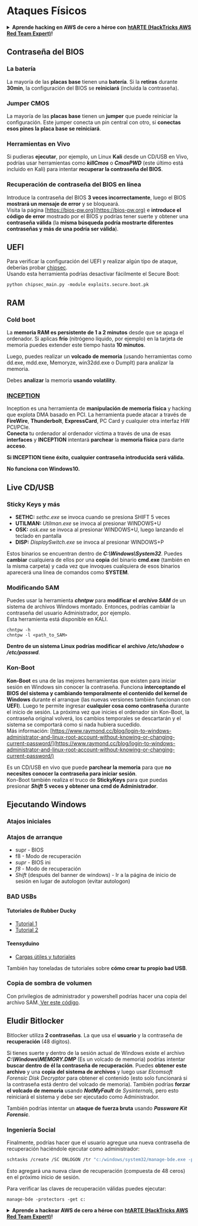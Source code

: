 # Ataques Físicos

<details>

<summary><strong>Aprende hacking en AWS de cero a héroe con</strong> <a href="https://training.hacktricks.xyz/courses/arte"><strong>htARTE (HackTricks AWS Red Team Expert)</strong></a><strong>!</strong></summary>

Otras formas de apoyar a HackTricks:

* Si quieres ver a tu **empresa anunciada en HackTricks** o **descargar HackTricks en PDF**, consulta los [**PLANES DE SUSCRIPCIÓN**](https://github.com/sponsors/carlospolop)!
* Consigue el [**merchandising oficial de PEASS & HackTricks**](https://peass.creator-spring.com)
* Descubre [**La Familia PEASS**](https://opensea.io/collection/the-peass-family), nuestra colección de [**NFTs**](https://opensea.io/collection/the-peass-family) exclusivos
* **Únete al** 💬 [**grupo de Discord**](https://discord.gg/hRep4RUj7f) o al [**grupo de telegram**](https://t.me/peass) o **sigue** a **Twitter** 🐦 [**@carlospolopm**](https://twitter.com/carlospolopm)**.**
* **Comparte tus trucos de hacking enviando PRs a los repositorios de GitHub** [**HackTricks**](https://github.com/carlospolop/hacktricks) y [**HackTricks Cloud**](https://github.com/carlospolop/hacktricks-cloud).

</details>

## Contraseña del BIOS

### La batería

La mayoría de las **placas base** tienen una **batería**. Si la **retiras** durante **30min**, la configuración del BIOS se **reiniciará** (incluida la contraseña).

### Jumper CMOS

La mayoría de las **placas base** tienen un **jumper** que puede reiniciar la configuración. Este jumper conecta un pin central con otro, si **conectas esos pines la placa base se reiniciará**.

### Herramientas en Vivo

Si pudieras **ejecutar**, por ejemplo, un Linux **Kali** desde un CD/USB en Vivo, podrías usar herramientas como _**killCmos**_ o _**CmosPWD**_ (este último está incluido en Kali) para intentar **recuperar la contraseña del BIOS**.

### Recuperación de contraseña del BIOS en línea

Introduce la contraseña del BIOS **3 veces incorrectamente**, luego el BIOS **mostrará un mensaje de error** y se bloqueará.\
Visita la página [https://bios-pw.org](https://bios-pw.org) e **introduce el código de error** mostrado por el BIOS y podrías tener suerte y obtener una **contraseña válida** (la **misma búsqueda podría mostrarte diferentes contraseñas y más de una podría ser válida**).

## UEFI

Para verificar la configuración del UEFI y realizar algún tipo de ataque, deberías probar [chipsec](https://github.com/chipsec/chipsec/blob/master/chipsec-manual.pdf).\
Usando esta herramienta podrías desactivar fácilmente el Secure Boot:
```
python chipsec_main.py -module exploits.secure.boot.pk
```
## RAM

### Cold boot

La **memoria RAM es persistente de 1 a 2 minutos** desde que se apaga el ordenador. Si aplicas **frío** (nitrógeno líquido, por ejemplo) en la tarjeta de memoria puedes extender este tiempo hasta **10 minutos**.

Luego, puedes realizar un **volcado de memoria** (usando herramientas como dd.exe, mdd.exe, Memoryze, win32dd.exe o DumpIt) para analizar la memoria.

Debes **analizar** la memoria **usando volatility**.

### [INCEPTION](https://github.com/carmaa/inception)

Inception es una herramienta de **manipulación de memoria física** y hacking que explota DMA basado en PCI. La herramienta puede atacar a través de **FireWire**, **Thunderbolt**, **ExpressCard**, PC Card y cualquier otra interfaz HW PCI/PCIe.\
**Conecta** tu ordenador al ordenador víctima a través de una de esas **interfaces** y **INCEPTION** intentará **parchear** la **memoria física** para darte **acceso**.

**Si INCEPTION tiene éxito, cualquier contraseña introducida será válida.**

**No funciona con Windows10.**

## Live CD/USB

### Sticky Keys y más

* **SETHC:** _sethc.exe_ se invoca cuando se presiona SHIFT 5 veces
* **UTILMAN:** _Utilman.exe_ se invoca al presionar WINDOWS+U
* **OSK:** _osk.exe_ se invoca al presionar WINDOWS+U, luego lanzando el teclado en pantalla
* **DISP:** _DisplaySwitch.exe_ se invoca al presionar WINDOWS+P

Estos binarios se encuentran dentro de _**C:\Windows\System32**_. Puedes **cambiar** cualquiera de ellos por una **copia** del binario **cmd.exe** (también en la misma carpeta) y cada vez que invoques cualquiera de esos binarios aparecerá una línea de comandos como **SYSTEM**.

### Modificando SAM

Puedes usar la herramienta _**chntpw**_ para **modificar el** _**archivo SAM**_ de un sistema de archivos Windows montado. Entonces, podrías cambiar la contraseña del usuario Administrador, por ejemplo.\
Esta herramienta está disponible en KALI.
```
chntpw -h
chntpw -l <path_to_SAM>
```
**Dentro de un sistema Linux podrías modificar el archivo** _**/etc/shadow**_ **o** _**/etc/passwd**_.

### **Kon-Boot**

**Kon-Boot** es una de las mejores herramientas que existen para iniciar sesión en Windows sin conocer la contraseña. Funciona **interceptando el BIOS del sistema y cambiando temporalmente el contenido del kernel de Windows** durante el arranque (las nuevas versiones también funcionan con **UEFI**). Luego te permite ingresar **cualquier cosa como contraseña** durante el inicio de sesión. La próxima vez que inicies el ordenador sin Kon-Boot, la contraseña original volverá, los cambios temporales se descartarán y el sistema se comportará como si nada hubiera sucedido.\
Más información: [https://www.raymond.cc/blog/login-to-windows-administrator-and-linux-root-account-without-knowing-or-changing-current-password/](https://www.raymond.cc/blog/login-to-windows-administrator-and-linux-root-account-without-knowing-or-changing-current-password/)

Es un CD/USB en vivo que puede **parchear la memoria** para que **no necesites conocer la contraseña para iniciar sesión**.\
Kon-Boot también realiza el truco de **StickyKeys** para que puedas presionar _**Shift**_ **5 veces y obtener una cmd de Administrador**.

## **Ejecutando Windows**

### Atajos iniciales

### Atajos de arranque

* supr - BIOS
* f8 - Modo de recuperación
* _supr_ - BIOS ini
* _f8_ - Modo de recuperación
* _Shift_ (después del banner de windows) - Ir a la página de inicio de sesión en lugar de autologon (evitar autologon)

### **BAD USBs**

#### **Tutoriales de Rubber Ducky**

* [Tutorial 1](https://github.com/hak5darren/USB-Rubber-Ducky/wiki/Tutorials)
* [Tutorial 2](https://blog.hartleybrody.com/rubber-ducky-guide/)

#### **Teensyduino**

* [Cargas útiles y tutoriales](https://github.com/Screetsec/Pateensy)

También hay toneladas de tutoriales sobre **cómo crear tu propio bad USB**.

### Copia de sombra de volumen

Con privilegios de administrador y powershell podrías hacer una copia del archivo SAM.[ Ver este código](../windows-hardening/basic-powershell-for-pentesters/#volume-shadow-copy).

## Eludir Bitlocker

Bitlocker utiliza **2 contraseñas**. La que usa el **usuario** y la contraseña de **recuperación** (48 dígitos).

Si tienes suerte y dentro de la sesión actual de Windows existe el archivo _**C:\Windows\MEMORY.DMP**_ (Es un volcado de memoria) podrías intentar **buscar dentro de él la contraseña de recuperación**. Puedes **obtener este archivo** y una **copia del sistema de archivos** y luego usar _Elcomsoft Forensic Disk Decryptor_ para obtener el contenido (esto solo funcionará si la contraseña está dentro del volcado de memoria). También podrías **forzar el volcado de memoria** usando _**NotMyFault**_ de _Sysinternals,_ pero esto reiniciará el sistema y debe ser ejecutado como Administrador.

También podrías intentar un **ataque de fuerza bruta** usando _**Passware Kit Forensic**_.

### Ingeniería Social

Finalmente, podrías hacer que el usuario agregue una nueva contraseña de recuperación haciéndole ejecutar como administrador:
```bash
schtasks /create /SC ONLOGON /tr "c:/windows/system32/manage-bde.exe -protectors -add c: -rp 000000-000000-000000-000000-000000-000000-000000-000000" /tn tarea /RU SYSTEM /f
```
Esto agregará una nueva clave de recuperación (compuesta de 48 ceros) en el próximo inicio de sesión.

Para verificar las claves de recuperación válidas puedes ejecutar:
```
manage-bde -protectors -get c:
```
<details>

<summary><strong>Aprende a hackear AWS de cero a héroe con</strong> <a href="https://training.hacktricks.xyz/courses/arte"><strong>htARTE (HackTricks AWS Red Team Expert)</strong></a><strong>!</strong></summary>

Otras formas de apoyar a HackTricks:

* Si quieres ver a tu **empresa anunciada en HackTricks** o **descargar HackTricks en PDF**, consulta los [**PLANES DE SUSCRIPCIÓN**](https://github.com/sponsors/carlospolop)!
* Consigue el [**merchandising oficial de PEASS & HackTricks**](https://peass.creator-spring.com)
* Descubre [**La Familia PEASS**](https://opensea.io/collection/the-peass-family), nuestra colección de [**NFTs**](https://opensea.io/collection/the-peass-family) exclusivos
* **Únete al** 💬 [**grupo de Discord**](https://discord.gg/hRep4RUj7f) o al [**grupo de telegram**](https://t.me/peass) o **sigue**me en **Twitter** 🐦 [**@carlospolopm**](https://twitter.com/carlospolopm)**.**
* **Comparte tus trucos de hacking enviando PRs a los repositorios de github de** [**HackTricks**](https://github.com/carlospolop/hacktricks) y [**HackTricks Cloud**](https://github.com/carlospolop/hacktricks-cloud).

</details>
